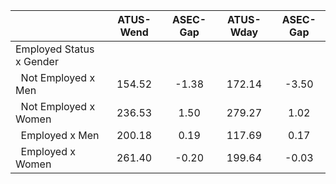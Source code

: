 
|                      |    ATUS-Wend |     ASEC-Gap |    ATUS-Wday |     ASEC-Gap |
| -------------------- | :----------: | :----------: | :----------: | :----------: |
| Employed Status x Gender |              |              |              |              |
| &nbsp;&nbsp;Not Employed x Men |       154.52 |        -1.38 |       172.14 |        -3.50 |
| &nbsp;&nbsp;Not Employed x Women |       236.53 |         1.50 |       279.27 |         1.02 |
| &nbsp;&nbsp;Employed x Men |       200.18 |         0.19 |       117.69 |         0.17 |
| &nbsp;&nbsp;Employed x Women |       261.40 |        -0.20 |       199.64 |        -0.03 |

